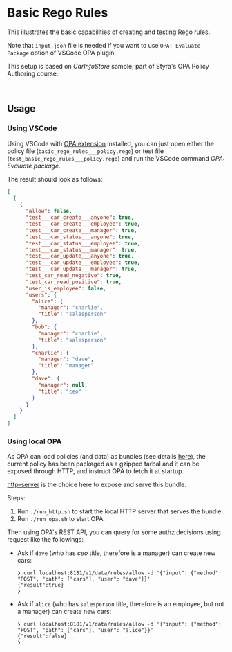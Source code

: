 # Basic Rego Rules

This illustrates the basic capabilities of creating and testing Rego rules.

Note that `input.json` file is needed if you want to use `OPA: Evaluate Package` option of VSCode OPA plugin.

This setup is based on _CarInfoStore_ sample, part of Styra's OPA Policy Authoring course.

<br/>

## Usage

### Using VSCode

Using VSCode with [OPA extension](https://marketplace.visualstudio.com/items?itemName=tsandall.opa) installed, you can just open either the policy file (`basic_rego_rules___policy.rego`) or test file (`test_basic_rego_rules___policy.rego`) and run the VSCode command _OPA: Evaluate package_.

The result should look as follows:

```json
[
  [
    {
      "allow": false,
      "test___car_create___anyone": true,
      "test___car_create___employee": true,
      "test___car_create___manager": true,
      "test___car_status___anyone": true,
      "test___car_status___employee": true,
      "test___car_status___manager": true,
      "test___car_update___anyone": true,
      "test___car_update___employee": true,
      "test___car_update___manager": true,
      "test_car_read_negative": true,
      "test_car_read_positive": true,
      "user_is_employee": false,
      "users": {
        "alice": {
          "manager": "charlie",
          "title": "salesperson"
        },
        "bob": {
          "manager": "charlie",
          "title": "salesperson"
        },
        "charlie": {
          "manager": "dave",
          "title": "manager"
        },
        "dave": {
          "manager": null,
          "title": "ceo"
        }
      }
    }
  ]
]
```

### Using local OPA

As OPA can load policies (and data) as bundles (see details [here](https://www.openpolicyagent.org/docs/latest/management-bundles/)), the current policy has been packaged as a gzipped tarbal and it can be exposed through HTTP, and instruct OPA to fetch it at startup.

[http-server](https://www.npmjs.com/package/http-server) is the choice here to expose and serve this bundle.

Steps:

1. Run `./run_http.sh` to start the local HTTP server that serves the bundle.
1. Run `./run_opa.sh` to start OPA.

Then using OPA's REST API, you can query for some authz decisions using request like the followings:

- Ask if `dave` (who has _ceo_ title, therefore is a manager) can create new cars:
  ```shell
  ❯ curl localhost:8181/v1/data/rules/allow -d '{"input": {"method": "POST", "path": ["cars"], "user": "dave"}}'
  {"result":true}
  ❯
  ```
- Ask if `alice` (who has `salesperson` title, therefore is an employee, but not a manager) can create new cars:
  ```shell
  ❯ curl localhost:8181/v1/data/rules/allow -d '{"input": {"method": "POST", "path": ["cars"], "user": "alice"}}'
  {"result":false}
  ❯
  ```
